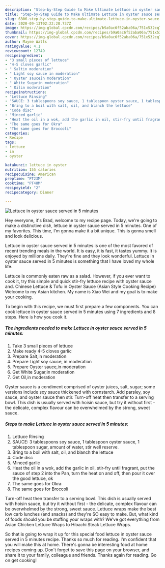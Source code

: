 ```yaml
---
description: "Step-by-Step Guide to Make Ultimate Lettuce in oyster sauce served in 5 minutes"
title: "Step-by-Step Guide to Make Ultimate Lettuce in oyster sauce served in 5 minutes"
slug: 6306-step-by-step-guide-to-make-ultimate-lettuce-in-oyster-sauce-served-in-5-minutes
date: 2020-09-13T02:22:28.737Z
image: https://img-global.cpcdn.com/recipes/b9a0ac6f52aba06a/751x532cq70/lettuce-in-oyster-sauce-served-in-5-minutes-recipe-main-photo.jpg
thumbnail: https://img-global.cpcdn.com/recipes/b9a0ac6f52aba06a/751x532cq70/lettuce-in-oyster-sauce-served-in-5-minutes-recipe-main-photo.jpg
cover: https://img-global.cpcdn.com/recipes/b9a0ac6f52aba06a/751x532cq70/lettuce-in-oyster-sauce-served-in-5-minutes-recipe-main-photo.jpg
author: Mayme Watts
ratingvalue: 4.1
reviewcount: 12749
recipeingredient:
- "3 small pieces of lettuce"
- "4-5 cloves garlic"
- " Saltin moderation"
- " Light soy sauce in moderation"
- " Oyster saucein moderation"
- " White Sugarin moderation"
- " Oilin moderation"
recipeinstructions:
- "Lettuce Rinsing"
- "SAUCE: 3 tablespoons soy sauce, 1 tablespoon oyster sauce, 1 tablespoon sugar, amount of water, stir well reserve."
- "Bring to a boil with salt, oil, and blanch the lettuce"
- "Code disc"
- "Minced garlic"
- "Heat the oil in a wok, add the garlic in oil, stir-fry until fragrant, put the sauce of step 2 into the Pan, turn the heat on and off, then pour it over the good lettuce, ok"
- "The same goes for Okra"
- "The same goes for Broccoli"
categories:
- Recipe
tags:
- lettuce
- in
- oyster

katakunci: lettuce in oyster 
nutrition: 155 calories
recipecuisine: American
preptime: "PT23M"
cooktime: "PT48M"
recipeyield: "2"
recipecategory: Dinner

---
```



![Lettuce in oyster sauce served in 5 minutes](https://img-global.cpcdn.com/recipes/b9a0ac6f52aba06a/751x532cq70/lettuce-in-oyster-sauce-served-in-5-minutes-recipe-main-photo.jpg)

Hey everyone, it's Brad, welcome to my recipe page. Today, we're going to make a distinctive dish, lettuce in oyster sauce served in 5 minutes. One of my favorites. This time, I'm gonna make it a bit unique. This is gonna smell and look delicious.

Lettuce in oyster sauce served in 5 minutes is one of the most favored of recent trending meals in the world. It is easy, it is fast, it tastes yummy. It is enjoyed by millions daily. They're fine and they look wonderful. Lettuce in oyster sauce served in 5 minutes is something that I have loved my whole life.

Lettuce is commonly eaten raw as a salad. However, if you ever want to cook it, try this simple and quick stir-fry lettuce recipe with oyster sauce and. Chinese Lettuce &amp; Tofu in Oyster Sauce (Asian Style Cooking Recipe) Welcome to my Asian kitchen. My name is Xiao Wei and my goal is to make your cooking.


To begin with this recipe, we must first prepare a few components. You can cook lettuce in oyster sauce served in 5 minutes using 7 ingredients and 8 steps. Here is how you cook it.

<!--inarticleads1-->

##### The ingredients needed to make Lettuce in oyster sauce served in 5 minutes:

1. Take 3 small pieces of lettuce
1. Make ready 4-5 cloves garlic
1. Prepare  Salt,in moderation
1. Prepare  Light soy sauce, in moderation
1. Prepare  Oyster sauce,in moderation
1. Get  White Sugar,in moderation
1. Get  Oil,in moderation


Oyster sauce is a condiment comprised of oyster juices, salt, sugar; some versions include soy sauce thickened with cornstarch. Add parsley, soy sauce, and oyster sauce then stir. Turn-off heat then transfer to a serving bowl. This dish is usually served with hoisin sauce, but try it without first - the delicate, complex flavour can be overwhelmed by the strong, sweet sauce. 

<!--inarticleads2-->

##### Steps to make Lettuce in oyster sauce served in 5 minutes:

1. Lettuce Rinsing
1. SAUCE: 3 tablespoons soy sauce, 1 tablespoon oyster sauce, 1 tablespoon sugar, amount of water, stir well reserve.
1. Bring to a boil with salt, oil, and blanch the lettuce
1. Code disc
1. Minced garlic
1. Heat the oil in a wok, add the garlic in oil, stir-fry until fragrant, put the sauce of step 2 into the Pan, turn the heat on and off, then pour it over the good lettuce, ok
1. The same goes for Okra
1. The same goes for Broccoli


Turn-off heat then transfer to a serving bowl. This dish is usually served with hoisin sauce, but try it without first - the delicate, complex flavour can be overwhelmed by the strong, sweet sauce. Lettuce wraps make the best low carb lunches (and snacks) and they&#39;re SO easy to make. But, what kind of foods should you be stuffing your wraps with? We&#39;ve got everything from Asian Chicken Lettuce Wraps to Hibachi Steak Lettuce Wraps. 

So that is going to wrap it up for this special food lettuce in oyster sauce served in 5 minutes recipe. Thanks so much for reading. I'm confident that you will make this at home. There's gonna be interesting food at home recipes coming up. Don't forget to save this page on your browser, and share it to your family, colleague and friends. Thanks again for reading. Go on get cooking!
